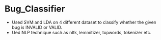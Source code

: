 # Bug_Classifier

* Used SVM and LDA on 4 different dataset to classify whether the given bug is INVALID or VALID.
* Ued NLP technique such as nltk, lemmitizer, topwords, tokenizer etc.
